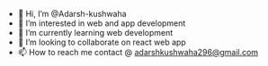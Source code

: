- 👋 Hi, I’m @Adarsh-kushwaha
- 👀 I’m interested in web and app development
- 🌱 I’m currently learning web development
- 💞️ I’m looking to collaborate on react web app
- 📫 How to reach me contact @ adarshkushwaha296@gmail.com

<!---
Adarsh-kushwaha/Adarsh-kushwaha is a ✨ special ✨ repository because its `README.md` (this file) appears on your GitHub profile.
You can click the Preview link to take a look at your changes.
--->
